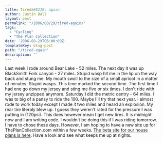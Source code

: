 ```yaml
---
title: Tired&#8230; again
author: Justin Ball
layout: post
permalink: "/2006/08/29/tired-again/"
tags:
  - "Cycling"
  - "The Plan Collection"
date: '2006-08-29T06:00:00Z'
templateKey: blog-post
path: "/tired-again"
description: ''
---
```


Last week I rode around Bear Lake - 52 miles. The next day it was up BlackSmith Fork canyon - 27 miles. Stupid wasp hit me in the lip on the way back and stung me. My mouth swoll to the size of a small apricot in a matter of minutes. Stupid wasps. This time marked the second time. The first time I had one go down my jersey and sting me five or six times. I don't ride with my jersey unzipped anymore. Saturday I did the metric centry - 64 miles. I was to big of a pansy to ride the 100. Maybe I'll try that next year. I almost rode to work today except I made it two miles and heard an explosion. My rear tire literaly blew up. I guess they weren't rated for the pressure I was putting in (120psi). This does however mean I get new tires. It is midnight now and I am writing code. I wouldn't be doing this if I was riding tomorrow. I have to chose these days. However, I am hoping to have a new site up for ThePlanCollection.com within a few weeks. [The beta site for our house plans is here][1]. Have a look and see what keeps me up at nights.

[1]: http://www.theplancollection.com/default.aspx
